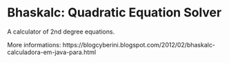 <h1>Bhaskalc: Quadratic Equation Solver</h1>
<p>A calculator of 2nd degree equations.</p>
<p>More informations: https://blogcyberini.blogspot.com/2012/02/bhaskalc-calculadora-em-java-para.html</p>
